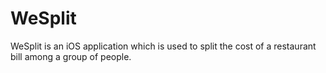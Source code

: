 # WeSplit

<p class="font-size: 12"> WeSplit is an iOS application which is used to split the cost of a restaurant bill among a group of people. </p>


